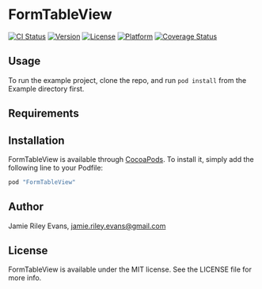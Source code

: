# FormTableView

[![CI Status](http://img.shields.io/travis/JamieREvans/FormTableView.svg?style=flat)](https://travis-ci.org/JamieREvans/FormTableView)
[![Version](https://img.shields.io/cocoapods/v/FormTableView.svg?style=flat)](http://cocoapods.org/pods/FormTableView)
[![License](https://img.shields.io/cocoapods/l/FormTableView.svg?style=flat)](http://cocoapods.org/pods/FormTableView)
[![Platform](https://img.shields.io/cocoapods/p/FormTableView.svg?style=flat)](http://cocoapods.org/pods/FormTableView)
[![Coverage Status](https://coveralls.io/repos/JamieREvans/FormTableView/badge.svg)](https://coveralls.io/r/JamieREvans/FormTableView)

## Usage

To run the example project, clone the repo, and run `pod install` from the Example directory first.

## Requirements

## Installation

FormTableView is available through [CocoaPods](http://cocoapods.org). To install
it, simply add the following line to your Podfile:

```ruby
pod "FormTableView"
```

## Author

Jamie Riley Evans, jamie.riley.evans@gmail.com

## License

FormTableView is available under the MIT license. See the LICENSE file for more info.
